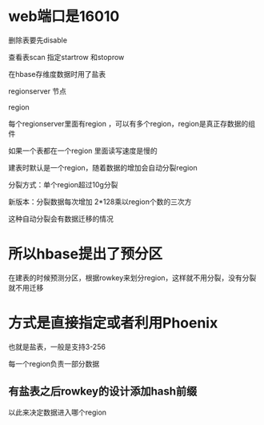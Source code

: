# web端口是16010



删除表要先disable



查看表scan 指定startrow 和stoprow

在hbase存维度数据时用了盐表

regionserver 节点

region

每个regionserver里面有region  ，可以有多个region，region是真正存数据的组件

如果一个表都在一个region 里面读写速度是慢的

建表时默认是一个region，随着数据的增加会自动分裂region

分裂方式：单个region超过10g分裂

新版本：分裂数据每次增加 2*128乘以region个数的三次方

这种自动分裂会有数据迁移的情况

# 所以hbase提出了预分区

在建表的时候预测分区，根据rowkey来划分region，这样就不用分裂，没有分裂就不用迁移

# 方式是直接指定或者利用Phoenix

也就是盐表，一般是支持3-256

每一个region负责一部分数据

## 有盐表之后rowkey的设计添加hash前缀

以此来决定数据进入哪个region